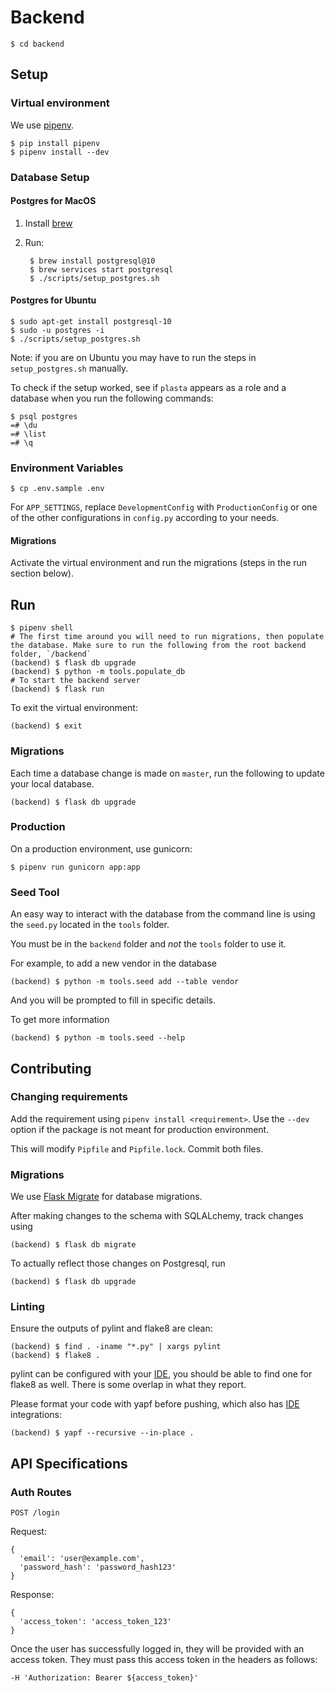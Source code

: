 # Backend

    $ cd backend


## Setup

### Virtual environment

We use [pipenv](https://github.com/pypa/pipenv#-usage).

    $ pip install pipenv
    $ pipenv install --dev

### Database Setup

#### Postgres for MacOS

1. Install [brew](https://brew.sh/)

1. Run:

        $ brew install postgresql@10
        $ brew services start postgresql
        $ ./scripts/setup_postgres.sh

#### Postgres for Ubuntu

    $ sudo apt-get install postgresql-10
    $ sudo -u postgres -i
    $ ./scripts/setup_postgres.sh
    
Note: if you are on Ubuntu you may have to run the steps in `setup_postgres.sh` manually.


To check if the setup worked, see if `plasta` appears as a role and a database when you run the following commands:

    $ psql postgres
    =# \du
    =# \list
    =# \q

### Environment Variables

    $ cp .env.sample .env

For `APP_SETTINGS`, replace `DevelopmentConfig` with `ProductionConfig` or one of the other configurations in `config.py` according to your needs.

#### Migrations

Activate the virtual environment and run the migrations (steps in the run section below).


## Run

    $ pipenv shell
    # The first time around you will need to run migrations, then populate the database. Make sure to run the following from the root backend folder, `/backend`
    (backend) $ flask db upgrade
    (backend) $ python -m tools.populate_db
    # To start the backend server
    (backend) $ flask run

To exit the virtual environment:

    (backend) $ exit

### Migrations
Each time a database change is made on `master`, run the following to update your local database.

    (backend) $ flask db upgrade

### Production

On a production environment, use gunicorn:

    $ pipenv run gunicorn app:app

### Seed Tool

An easy way to interact with the database from the command line is using the `seed.py` located in the `tools` folder.

You must be in the `backend` folder and _not_ the `tools` folder to use it.

For example, to add a new vendor in the database

    (backend) $ python -m tools.seed add --table vendor

And you will be prompted to fill in specific details.

To get more information

    (backend) $ python -m tools.seed --help


## Contributing

### Changing requirements

Add the requirement using `pipenv install <requirement>`. Use the `--dev` option if the package is not meant for production environment.

This will modify `Pipfile` and `Pipfile.lock`. Commit both files.

### Migrations

We use [Flask Migrate](https://github.com/miguelgrinberg/Flask-Migrate) for database migrations.

After making changes to the schema with SQLALchemy, track changes using

    (backend) $ flask db migrate

To actually reflect those changes on Postgresql, run

    (backend) $ flask db upgrade


### Linting

Ensure the outputs of pylint and flake8 are clean:

    (backend) $ find . -iname "*.py" | xargs pylint
    (backend) $ flake8 .

pylint can be configured with your [IDE](https://pylint.readthedocs.io/en/latest/user_guide/ide-integration.html), you should be able to find one for flake8 as well. There is some overlap in what they report.

Please format your code with yapf before pushing, which also has [IDE](https://github.com/google/yapf/tree/2c13f6f93e8ccfa0c966b67f88eeffe20ccb32a0/plugins#ide-plugins) integrations:

    (backend) $ yapf --recursive --in-place .


## API Specifications

### Auth Routes

`POST /login`

Request:
```
{
  'email': 'user@example.com',
  'password_hash': 'password_hash123'
}
```

Response:

```
{
  'access_token': 'access_token_123'
}
```

Once the user has successfully logged in, they will be provided with an access token. They must pass this access token in the headers as follows:

`-H 'Authorization: Bearer ${access_token}'`

